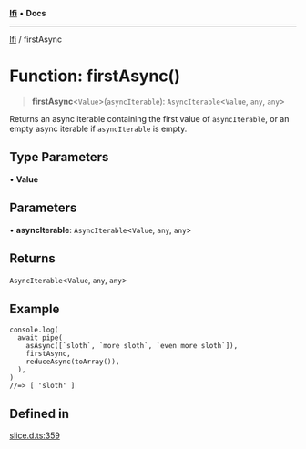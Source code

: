 [**lfi**](../readme.md) • **Docs**

---

[lfi](../globals.md) / firstAsync

# Function: firstAsync()

> **firstAsync**\<`Value`\>(`asyncIterable`): `AsyncIterable`\<`Value`, `any`,
> `any`\>

Returns an async iterable containing the first value of `asyncIterable`, or an
empty async iterable if `asyncIterable` is empty.

## Type Parameters

• **Value**

## Parameters

• **asyncIterable**: `AsyncIterable`\<`Value`, `any`, `any`\>

## Returns

`AsyncIterable`\<`Value`, `any`, `any`\>

## Example

```
console.log(
  await pipe(
    asAsync([`sloth`, `more sloth`, `even more sloth`]),
    firstAsync,
    reduceAsync(toArray()),
  ),
)
//=> [ 'sloth' ]
```

## Defined in

[slice.d.ts:359](https://github.com/TomerAberbach/lfi/blob/dd796c78d3ff68ae7bf4a0272b3cbeca688438e7/src/operations/slice.d.ts#L359)
